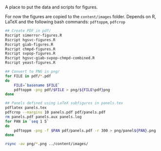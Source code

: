 A place to put the data and scripts for figures.

For now the figures are copied to the `content/images` folder. 
Depends on R, LaTeX and the following bash commands:  `pdftoppm`, `pdfcrop`

```sh
## Create PDF in pdf/
Rscript simerror-figures.R
Rscript hgsvc-figures.R
Rscript giab-figures.R
Rscript chmpd-figures.R
Rscript svpop-figures.R
Rscript hgsvc-giab-svpop-chmpd-combined.R
Rscript yeast-figures.R

## Convert to PNG in png/
for FILE in pdf/*.pdf
do
    FILE=`basename $FILE`
    pdftoppm -png pdf/$FILE > png/${FILE%pdf}png
done

## Panels defined using LaTeX subfigures in panels.tex
pdflatex panels.tex
pdfcrop --margins 10 panels.pdf pdf/panels.pdf
rm panels.pdf panels.aux panels.log
for PAN in `seq 1 5`
do
    pdftoppm -png -f $PAN pdf/panels.pdf -r 300 > png/panel${PAN}.png
done

rsync -av png/*.png ../content/images/
```

